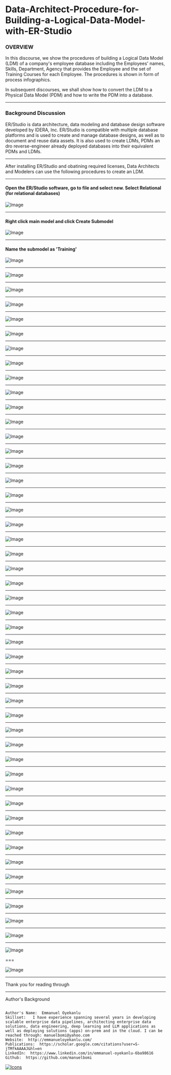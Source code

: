 # Data-Architect-Procedure-for-Building-a-Logical-Data-Model-with-ER-Studio


### **OVERVIEW**
In this discourse, we show the procedures of building a Logical Data Model (LDM) of a company's employee database including the Employees' names, Skills, Department, Agency that provides the Employee and the set of Training Courses for each Employee. The procedures is shown in form of process infographics.

In subsequent discourses, we shall show how to convert the LDM to a Physical Data Model (PDM) and how to write the PDM into a database. 

---

### **Background Discussion**
ER/Studio is data architecture, data modeling and database design software developed by IDERA, Inc. ER/Studio is compatible with multiple database platforms and is used to create and manage database designs, as well as to document and reuse data assets. It is also used to create LDMs, PDMs an dro reverse-engineer already deployed databases into their equivalent PDMs and LDMs.

---
After installing ER/Studio and obatining required licenses, Data Architects and Modelers can use the following procedures to create an LDM. 

---

#### Open the ER/Studio software, go to file and select new. Select Relational (for relational databases)

![Image](https://github.com/user-attachments/assets/8b5a656e-a0a1-4b98-b4b0-087ee42a9896)

---

#### Right click main model and click Create Submodel
![Image](https://github.com/user-attachments/assets/18011a1d-d205-4be2-8be4-41f92ee02cc7)

---
#### Name the submodel as 'Training'
![Image](https://github.com/user-attachments/assets/364e3367-8a27-4037-9751-40d0d29df19f)

---

![Image](https://github.com/user-attachments/assets/9cad297b-12e8-461a-b8fc-55e6e0b17dbf)

---

![Image](https://github.com/user-attachments/assets/7d754d97-0728-4a2a-8210-ad6d2591d050)

---

![Image](https://github.com/user-attachments/assets/3f311e3f-2c30-449a-aa12-a0238910cdce)

---

![Image](https://github.com/user-attachments/assets/4d57b49b-e8d4-49a7-97e8-bd5f081b2500)

---

![Image](https://github.com/user-attachments/assets/e07e7bd8-5c3e-49ff-8fdc-acb054e668fe)

---

![Image](https://github.com/user-attachments/assets/abeb23a5-0992-4197-b172-2a28a854b5df)

---

![Image](https://github.com/user-attachments/assets/c8f2b1ec-b6b9-4b1d-a71c-9bd7e4a807d5)

---

![Image](https://github.com/user-attachments/assets/35d122cf-5337-4186-a360-92a4e365106f)

---

![Image](https://github.com/user-attachments/assets/aba70986-f558-4325-b09d-2f79b594f294)

---

![Image](https://github.com/user-attachments/assets/46504412-2fc9-4d20-a071-e8063c9ec5e0)

---

![Image](https://github.com/user-attachments/assets/7f10e4f2-88a0-48a4-813a-b15cb6209edd)

---

![Image](https://github.com/user-attachments/assets/028e1258-d0c5-4022-9abd-9c41b3e14a97)

---

![Image](https://github.com/user-attachments/assets/613e6cea-9bb7-4929-9a8c-fe476a81fdcb)

---

![Image](https://github.com/user-attachments/assets/c174d114-1a9a-4824-8470-ac1265b153f5)

---

![Image](https://github.com/user-attachments/assets/c3e9f4aa-6fa1-45eb-a5c0-2b6161e78fee)

---

![Image](https://github.com/user-attachments/assets/e170abd5-87c3-4dd5-8c48-0d4a0ddbfdb6)

---

![Image](https://github.com/user-attachments/assets/9506b0e0-c1c1-4c87-b68e-a01e1ee5383e)

---

![Image](https://github.com/user-attachments/assets/0131e34a-7ed3-41bb-a079-38f81b2c8fbe)

---

![Image](https://github.com/user-attachments/assets/4682cdbd-743e-4995-b356-bd3dd45ff5d0)

---

![Image](https://github.com/user-attachments/assets/d4a0478c-7acd-4993-9439-3f5c19227e3a)

---

![Image](https://github.com/user-attachments/assets/5274a394-3e5e-4c27-a43e-cf852df3f0b4)

---

![Image](https://github.com/user-attachments/assets/d8a1c2f4-99d6-4255-a34e-d87e8269706b)

---

![Image](https://github.com/user-attachments/assets/386ed09b-8345-4854-b4aa-df137576df76)

---

![Image](https://github.com/user-attachments/assets/f085d9d8-5120-4874-a095-59e85a645df9)

---

![Image](https://github.com/user-attachments/assets/ba99adb1-1bda-4bfe-8101-f90db8570934)

---

![Image](https://github.com/user-attachments/assets/cae1e73d-9958-42a0-aad7-4cdd0571e59e)

---

![Image](https://github.com/user-attachments/assets/1b85d706-8712-4192-b264-dd3c2a6cb267)

---

![Image](https://github.com/user-attachments/assets/ceb76fb7-9829-4d3f-92f3-d16c2e43f634)

---

![Image](https://github.com/user-attachments/assets/57b1423b-9353-4703-8078-2a5ff6eb94a1)

---

![Image](https://github.com/user-attachments/assets/4e8102a2-43fe-4cca-917f-d4dfd1a329ac)

---

![Image](https://github.com/user-attachments/assets/8d76b9c8-56f1-4bc3-8822-f9b692bdc41c)

---

![Image](https://github.com/user-attachments/assets/c6ff1534-e99d-430d-aec4-57854aba9fed)

---

![Image](https://github.com/user-attachments/assets/479f676e-f394-4c6e-b986-6880847734c8)

---

![Image](https://github.com/user-attachments/assets/7753c54a-72d0-4818-8103-29b0e34ee53c)

---

![Image](https://github.com/user-attachments/assets/bb6aec76-f77b-42c6-81de-521e96b386d2)

---

![Image](https://github.com/user-attachments/assets/aacfbd61-aeff-4336-a0ff-24f7079f77be)

---

![Image](https://github.com/user-attachments/assets/1157a50f-a7a5-4e0e-bc58-5d2023d49f7d)

---

![Image](https://github.com/user-attachments/assets/4e43c25b-539a-4c46-9d50-dc246b332fa8)

---

![Image](https://github.com/user-attachments/assets/cbe1bd3e-f23a-4594-bf2e-67ed73832f34)

---

![Image](https://github.com/user-attachments/assets/8bb25e49-3f6b-4b57-a3c5-f4f219d1cd83)

---

![Image](https://github.com/user-attachments/assets/c0834421-04ae-48a8-a312-a9be17001301)

---

![Image](https://github.com/user-attachments/assets/d8780ae2-228c-42cb-88f3-7490e8995ed0)

---

![Image](https://github.com/user-attachments/assets/59f9d6ed-034a-4afa-a0a8-e5cffbce3c31)

---

![Image](https://github.com/user-attachments/assets/59e6ef80-f74d-44ce-b5c7-614d77a960ac)

---

![Image](https://github.com/user-attachments/assets/590bfc63-307d-44e7-b9da-4623b8e201ca)

---

![Image](https://github.com/user-attachments/assets/315c251e-03e5-4f2d-bbf1-bd4072575088)

---

![Image](https://github.com/user-attachments/assets/5e27e004-1419-47f1-ab5a-04dfcf5e1eef)

===

![Image](https://github.com/user-attachments/assets/99ca2f1a-8902-484a-9ad6-e956d21ac117)



---
Thank you for reading through

---

Author's Background

```

Author's Name:  Emmanuel Oyekanlu
Skillset:   I have experience spanning several years in developing scalable enterprise data pipelines, architecting enterprise data solutions, data engineering, deep learning and LLM applications as well as deploying solutions (apps) on-prem and in the cloud. I can be reached through: manuelbomi@yahoo.com
Website:  http://emmanueloyekanlu.com/
Publications:  https://scholar.google.com/citations?user=S-jTMfkAAAAJ&hl=en
LinkedIn:  https://www.linkedin.com/in/emmanuel-oyekanlu-6ba98616
Github:  https://github.com/manuelbomi

```

[![Icons](https://skillicons.dev/icons?i=aws,azure,gcp,scala,mongodb,redis,cassandra,kafka,anaconda,matlab,nodejs,django,py,c,anaconda,git,github,mysql,docker,kubernetes&theme=dark)](https://skillicons.dev)



